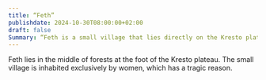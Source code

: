 ```yaml
---
title: “Feth”
publishdate: 2024-10-30T08:00:00+02:00
draft: false
Summary: “Feth is a small village that lies directly on the Kresto plateau.”
---
```

Feth lies in the middle of forests at the foot of the Kresto plateau. The small village is inhabited exclusively by women, which has a tragic reason.
